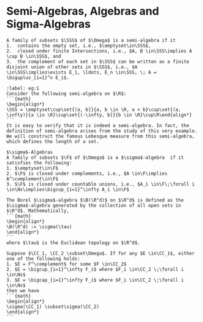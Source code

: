 # Semi-Algebras, Algebras and Sigma-Algebras
````{prf:definition}
A family of subsets $\SSS$ of $\Omega$ is a semi-algebra if it
1.  contains the empty set, i.e., $\emptyset\in\SSS$, 
2.  closed under finite Intersections, i.e., $A, B \in\SSS\implies A \cap B \in\SSS$, and 
3.  the complement of each set in $\SSS$ can be written as a finite disjoint union of other sets in $\SSS$, i.e., $A \in\SSS\implies\exists E_1, \ldots, E_n \in\SSS, \; A = \biguplus_{i=1}^n E_i$.
````
````{prf:example}
:label: eg:1
Consider the following semi-algebra on $\R$:
```{math}
\begin{align*}
\SSS = \emptyset\cup\set{(a, b]}{a, b \in \R, a < b}\cup\set{(a, \infty)}{a \in \R}\cup\set{(-\infty, b]}{b \in \R}\cup\R\end{align*}
```
It is easy to verify that it is indeed a semi-algebra. In fact, the definition of semi-algebra arises from the study of this very example. We will construct the famous Lebesgue measure from this semi-algebra, which defines the length of a set.
````
````{prf:definition}
$\sigma$-Algebras
A family of subsets $\F$ of $\Omega$ is a $\sigma$-algebra  if it satisfies the following:
1. $\emptyset\in\F$
2. $\F$ is closed under complements, i.e., $A \in\F\implies A^\complement\in\F$
3. $\F$ is closed under countable unions, i.e., $A_i \in\F\;\forall i \in\Ns\implies\bigcup_{i=1}^\infty A_i \in\F$
````
````{prf:definition}
The Borel $\sigma$-algebra $\B(\R^d)$ on $\R^d$ is defined as the $\sigma$-algebra generated by the collection of all open sets in $\R^d$. Mathematically, 
```{math}
\begin{align*}
\B(\R^d) := \sigma(\tau)
\end{align*}
```
where $\tau$ is the Euclidean topology on $\R^d$.
````
````{prf:lemma}
Suppose $\CC_1, \CC_2 \subset\Omega$. If for any $E \in\CC_1$, either one of the following holds:
1. $E = F^\complement$ for some $F \in\CC_2$
2. $E = \bigcup_{i=1}^\infty F_i$ where $F_i \in\CC_2 \;\forall i \in\Ns$
3. $E = \bigcap_{i=1}^\infty F_i$ where $F_i \in\CC_2 \;\forall i \in\Ns$
then we have 
```{math}
\begin{align*}
\sigma(\CC_1) \subset\sigma(\CC_2)
\end{align*}
```
````
